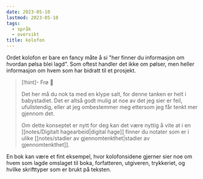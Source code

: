 ```yaml
---
date: 2023-05-10
lastmod: 2023-05-10
tags:
  - språk
  - oversikt
title: kolofon
---
```

Ordet kolofon er bare en fancy måte å si "her finner du informasjon om hvordan pølsa blei lagd". Som oftest handler det ikke om pølser, men heller informasjon om hvem som har bidratt til et prosjekt.

> [!hint]- Frø  🌱
>
> Det her må du nok ta med en klype salt, for denne tanken er helt i babystadiet. Det er altså godt mulig at noe av det jeg sier er feil, ufullstendig, eller at jeg ombestemmer meg ettersom jeg får tenkt mer gjennom det.
> 
> Om dette konseptet er nytt for deg kan det være nyttig å vite at i en [[notes/Digitalt hagearbeid|digital hage]] finner du notater som er i ulike [[notes/stadier av gjennomtenkthet|stadier av gjennomtenkthet]].

En bok kan være et fint eksempel, hvor kolofonsidene gjerner sier noe om hvem som lagde omslaget til boka, forfatteren, utgiveren, trykkeriet, og hvilke skrifttyper som er brukt på teksten.
